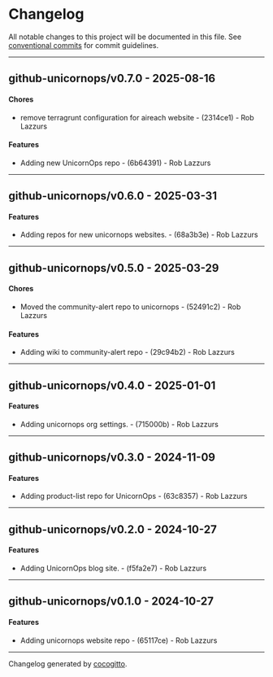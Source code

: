# Changelog
All notable changes to this project will be documented in this file. See [conventional commits](https://www.conventionalcommits.org/) for commit guidelines.

- - -
## github-unicornops/v0.7.0 - 2025-08-16
#### Chores
- remove terragrunt configuration for aireach website - (2314ce1) - Rob Lazzurs
#### Features
- Adding new UnicornOps repo - (6b64391) - Rob Lazzurs

- - -

## github-unicornops/v0.6.0 - 2025-03-31
#### Features
- Adding repos for new unicornops websites. - (68a3b3e) - Rob Lazzurs

- - -

## github-unicornops/v0.5.0 - 2025-03-29
#### Chores
- Moved the community-alert repo to unicornops - (52491c2) - Rob Lazzurs
#### Features
- Adding wiki to community-alert repo - (29c94b2) - Rob Lazzurs

- - -

## github-unicornops/v0.4.0 - 2025-01-01
#### Features
- Adding unicornops org settings. - (715000b) - Rob Lazzurs

- - -

## github-unicornops/v0.3.0 - 2024-11-09
#### Features
- Adding product-list repo for UnicornOps - (63c8357) - Rob Lazzurs

- - -

## github-unicornops/v0.2.0 - 2024-10-27
#### Features
- Adding UnicornOps blog site. - (f5fa2e7) - Rob Lazzurs

- - -

## github-unicornops/v0.1.0 - 2024-10-27
#### Features
- Adding unicornops website repo - (65117ce) - Rob Lazzurs

- - -

Changelog generated by [cocogitto](https://github.com/cocogitto/cocogitto).